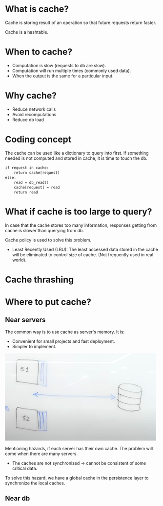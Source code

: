 # What is cache?
Cache is storing result of an operation so that future requests return faster.

Cache is a hashtable.

# When to cache?
- Computation is slow (requests to db are slow).
- Computation will run multiple times (commonly used data).
- When the output is the same for a particular input.

# Why cache?
- Reduce network calls
- Avoid recomputations
- Reduce db load

# Coding concept
The cache can be used like a dictionary to query into first.
If something needed is not computed and stored in cache, it is time to touch the db.

    if request in cache:
        return cache[request]
    else:
        read = db_read()
        cache[request] = read
        return read

# What if cache is too large to query?

In case that the cache stores too many information, responses getting from cache is slower than querying from db. 

Cache policy is used to solve this problem.

- Least Recently Used (LRU): The least accessed data stored in the cache will be eliminated to control size of cache. (Not frequently used in real world).

# Cache thrashing


# Where to put cache?
## Near servers
The common way is to use cache as server's memory. 
It is:
- Convenient for small projects and fast deployment.
- Simpler to implement.

![server-cache](./server-cache.png)

Mentioning hazards, if each server has their own cache. The problem will come when there are many servers.
- The caches are not synchronized
-> cannot be consistent of some critical data.

To solve this hazard, we have a global cache in the persistence layer to synchronize the local caches.

## Near db
